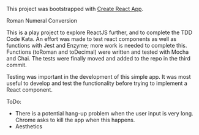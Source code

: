 This project was bootstrapped with [Create React App](https://github.com/facebookincubator/create-react-app).

Roman Numeral Conversion

This is a play project to explore ReactJS further, and to complete the TDD Code Kata. An effort was made to test react components as well as functions with Jest and Enzyme; more work is needed to complete this. Functions (toRoman and toDecimal) were written and tested with Mocha and Chai. The tests were finally moved and added to the repo in the third commit.

Testing was important in the development of this simple app. It was most useful to develop and test the functionality before trying to implement a React component.

ToDo:
* There is a potential hang-up problem when the user input is very long. Chrome asks to kill the app when this happens. 
* Aesthetics
